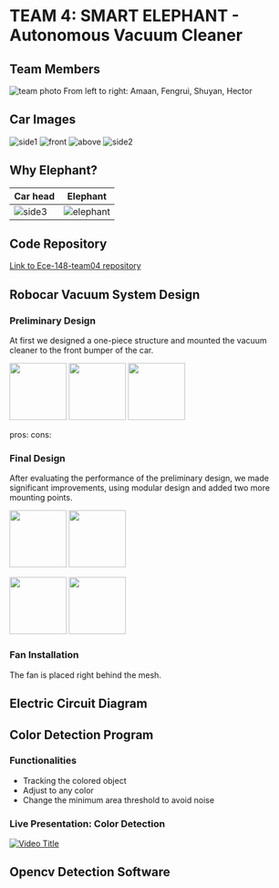 # TEAM 4: SMART ELEPHANT - Autonomous Vacuum Cleaner

## Team Members
![team photo](https://github.com/UCSD-ECEMAE-148/spring-2023-final-project-team-4/blob/main/images/team_photo.jpg)
From left to right: Amaan, Fengrui, Shuyan, Hector

## Car Images
![side1](https://github.com/UCSD-ECEMAE-148/spring-2023-final-project-team-4/blob/main/images/car_side_1.jpg)
![front](https://github.com/UCSD-ECEMAE-148/spring-2023-final-project-team-4/blob/main/images/car_front.jpg)
![above](https://github.com/UCSD-ECEMAE-148/spring-2023-final-project-team-4/blob/main/images/car_above.jpg)
![side2](https://github.com/UCSD-ECEMAE-148/spring-2023-final-project-team-4/blob/main/images/car_side_2.jpg)

## Why Elephant?
| Car head                                   | Elephant                                  |
|--------------------------------------------|--------------------------------------------|
| ![side3](https://github.com/UCSD-ECEMAE-148/spring-2023-final-project-team-4/blob/main/images/car_side_3.jpg) | ![elephant](https://github.com/UCSD-ECEMAE-148/spring-2023-final-project-team-4/blob/main/images/elephant.jpg) |

## Code Repository
[Link to Ece-148-team04 repository](https://github.com/AmaanSingh/Ece-148-team04.git)

## Robocar Vacuum System Design 

### Preliminary Design
At first we designed a one-piece structure and mounted the vacuum cleaner to the front bumper of the car.
<p float="left">
  <img src="/images/sucker v1_1.png" width="100" />
  <img src="/images/sucker v1_2.png" width="100" /> 
  <img src="/images/sucker v1_3.png" width="100" />
</p>

pros:
cons:

### Final Design
After evaluating the performance of the preliminary design, we made significant improvements, using modular design and added two more mounting points.
<p float="left">
  <img src="/images/tube_1.png" width="100" />
  <img src="/images/tube_2.png" width="100" /> 
</p>

<p float="left">
  <img src="/images/Sucker v2_1.png" width="100" />
  <img src="/images/Sucker v2_2.png" width="100" /> 
</p>

### Fan Installation
The fan is placed right behind the mesh.



## Electric Circuit Diagram



## Color Detection Program

### Functionalities
- Tracking the colored object
- Adjust to any color
- Change the minimum area threshold to avoid noise
### Live Presentation: Color Detection 
[![Video Title](https://img.youtube.com/vi/FbhEe8014F8/0.jpg)](https://youtu.be/FbhEe8014F8)


## Opencv Detection Software

